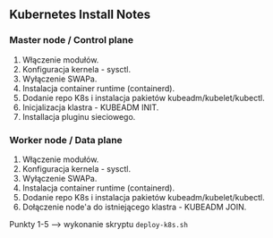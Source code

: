 ## Kubernetes Install Notes

### Master node / Control plane

1. Włączenie modułów.
2. Konfiguracja kernela - sysctl.
3. Wyłączenie SWAPa.
4. Instalacja container runtime (containerd).
5. Dodanie repo K8s i instalacja pakietów kubeadm/kubelet/kubectl.
6. Inicjalizacja klastra - KUBEADM INIT.
7. Installacja pluginu sieciowego. 

### Worker node / Data plane

1. Włączenie modułów.
2. Konfiguracja kernela - sysctl.
3. Wyłączenie SWAPa.
4. Instalacja container runtime (containerd).
5. Dodanie repo K8s i instalacja pakietów kubeadm/kubelet/kubectl.
6. Dołączenie node'a do istniejącego klastra - KUBEADM JOIN.

Punkty 1-5 --> wykonanie skryptu `deploy-k8s.sh`
